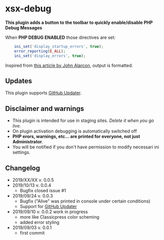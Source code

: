 # xsx-debug
**This plugin adds a button to the toolbar to quickly enable/disable PHP Debug Messages**

When **PHP DEBUG ENABLED** those directives are set:
```php
	ini_set('display_startup_errors', true);
	error_reporting(E_ALL);
	ini_set('display_errors', true);
```

Inspired from [this article by John Alarcon](https://codepotent.com/improved-php-error-reporting-in-classicpress/), output is formatted.

## Updates
This plugin supports [GitHub Updater](https://github.com/afragen/github-updater).

## Disclaimer and warnings
- This plugin is intended for use in staging sites. *Delete it when you go live*.
- On plugin activation debugging is automatically switched off
- **PHP erors, warnings, etc... are printed for everyone, not just Administrator**.
- You will be notified if you don't have permission to modify necessari ini settings.

## Changelog
* 2019/XX/XX v. 0.0.5
* 2019/10/13 v. 0.0.4
  * Bugfix closed issue #1
* 2019/09/24 v. 0.0.3
  * Bugfix ("Alive" was printed in console under certain conditions)
  * Support for [GitHub Updater](https://github.com/afragen/github-updater)
* 2019/09/10 v. 0.0.2 work in progress
  * more like Classicpress color scheming
  * added error styling
* 2019/09/03 v. 0.0.1
  * first commit
